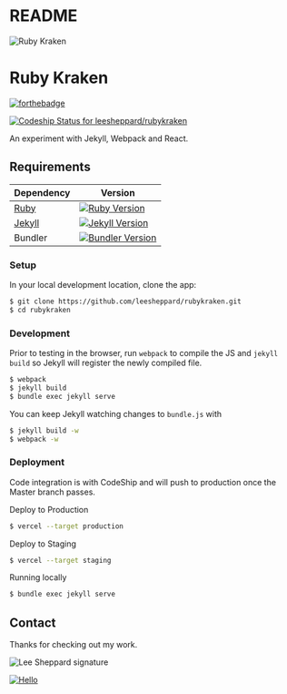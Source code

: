 # README

![Ruby Kraken](http://assets.sheppard.io/png/sheppard_ruby_kraken_600x600.png)

# Ruby Kraken
[![forthebadge](https://forthebadge.com/images/badges/made-with-ruby.svg)](https://forthebadge.com)

[![Codeship Status for leesheppard/rubykraken](https://app.codeship.com/projects/6f62dd20-8d11-0137-2c97-0e4ef29cce88/status?branch=master)](https://app.codeship.com/projects/355470)

An experiment with Jekyll, Webpack and React.

## Requirements

| Dependency             | Version                                                                                                  |
| ---------------------- | -------------------------------------------------------------------------------------------------------- |
| [Ruby](.ruby-version)  | [![Ruby Version](https://badge.fury.io/rb/ruby.svg)](https://badge.fury.io/rb/ruby)                      |
| [Jekyll](Gemfile#L3)   | [![Jekyll Version](https://badge.fury.io/rb/jekyll.svg)](https://badge.fury.io/rb/jekyll)                |
| Bundler                | [![Bundler Version](https://badge.fury.io/rb/bundler.svg)](https://badge.fury.io/rb/bundler)             |

### Setup

In your local development location, clone the app:

```bash
$ git clone https://github.com/leesheppard/rubykraken.git
$ cd rubykraken
```

### Development

Prior to testing in the browser, run `webpack` to compile the JS and 
`jekyll build` so Jekyll will register the newly compiled file.

````bash
$ webpack
$ jekyll build
$ bundle exec jekyll serve
````

You can keep Jekyll watching changes to `bundle.js` with

```bash
$ jekyll build -w 
$ webpack -w
```

### Deployment

Code integration is with CodeShip and will push to production once the Master branch passes.

Deploy to Production

```bash
$ vercel --target production
```

Deploy to Staging

```bash
$ vercel --target staging
```

Running locally

```bash
$ bundle exec jekyll serve
```

## Contact

Thanks for checking out my work.

![Lee Sheppard signature](http://res.cloudinary.com/leesheppard/image/upload/v1496495524/Lee-Sheppard-Black_iv1j84.png)

[![Hello](https://img.shields.io/badge/Hello-%40leesheppard-blue.svg)](https://twitter.com/leesheppard)

